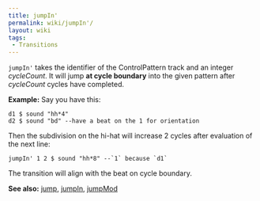 ```yaml
---
title: jumpIn'
permalink: wiki/jumpIn'/
layout: wiki
tags:
 - Transitions
---
```


`jumpIn'` takes the identifier of the ControlPattern track and an
integer *cycleCount*. It will jump **at cycle boundary** into the given
pattern after *cycleCount* cycles have completed.

**Example:** Say you have this:

    d1 $ sound "hh*4"
    d2 $ sound "bd" --have a beat on the 1 for orientation

Then the subdivision on the hi-hat will increase 2 cycles after
evaluation of the next line:

    jumpIn' 1 2 $ sound "hh*8" --`1` because `d1`

The transition will align with the beat on cycle boundary.

**See also:** [jump](jump "wikilink"), [jumpIn](jumpIn "wikilink"),
[jumpMod](jumpMod "wikilink")
